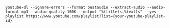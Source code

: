 
`youtube-dl --ignore-errors --format bestaudio --extract-audio --audio-format mp3 --audio-quality 160K --output "%(title)s.%(ext)s" --yes-playlist https://www.youtube.com/playlist?list={your-youtube-playlist-id}`
